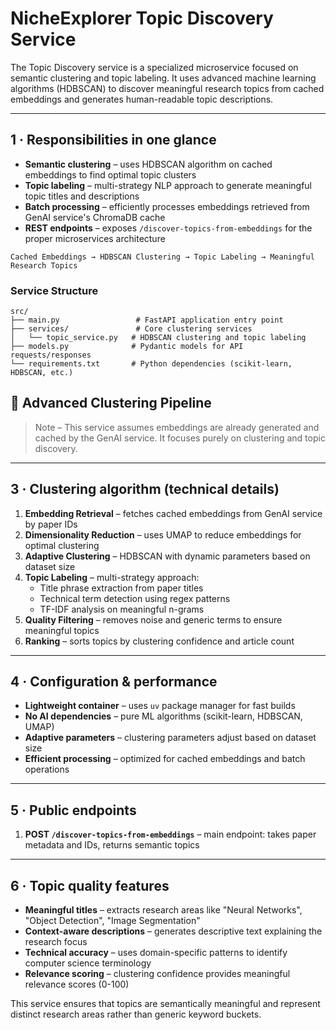 # NicheExplorer Topic Discovery Service

The Topic Discovery service is a specialized microservice focused on semantic clustering and topic labeling. It uses advanced machine learning algorithms (HDBSCAN) to discover meaningful research topics from cached embeddings and generates human-readable topic descriptions.

---

## 1 · Responsibilities in one glance
* **Semantic clustering** – uses HDBSCAN algorithm on cached embeddings to find optimal topic clusters
* **Topic labeling** – multi-strategy NLP approach to generate meaningful topic titles and descriptions
* **Batch processing** – efficiently processes embeddings retrieved from GenAI service's ChromaDB cache
* **REST endpoints** – exposes `/discover-topics-from-embeddings` for the proper microservices architecture

```
Cached Embeddings → HDBSCAN Clustering → Topic Labeling → Meaningful Research Topics
```

### **Service Structure**
```
src/
├── main.py                 # FastAPI application entry point
├── services/               # Core clustering services
│   └── topic_service.py   # HDBSCAN clustering and topic labeling
├── models.py              # Pydantic models for API requests/responses
└── requirements.txt       # Python dependencies (scikit-learn, HDBSCAN, etc.)
```

## 🔄 Advanced Clustering Pipeline

> Note – This service assumes embeddings are already generated and cached by the GenAI service. It focuses purely on clustering and topic discovery.

---

## 3 · Clustering algorithm (technical details)
1. **Embedding Retrieval** – fetches cached embeddings from GenAI service by paper IDs
2. **Dimensionality Reduction** – uses UMAP to reduce embeddings for optimal clustering
3. **Adaptive Clustering** – HDBSCAN with dynamic parameters based on dataset size
4. **Topic Labeling** – multi-strategy approach:
   * Title phrase extraction from paper titles
   * Technical term detection using regex patterns
   * TF-IDF analysis on meaningful n-grams
5. **Quality Filtering** – removes noise and generic terms to ensure meaningful topics
6. **Ranking** – sorts topics by clustering confidence and article count

---

## 4 · Configuration & performance
* **Lightweight container** – uses `uv` package manager for fast builds
* **No AI dependencies** – pure ML algorithms (scikit-learn, HDBSCAN, UMAP)
* **Adaptive parameters** – clustering parameters adjust based on dataset size
* **Efficient processing** – optimized for cached embeddings and batch operations

---

## 5 · Public endpoints
1. **POST `/discover-topics-from-embeddings`** – main endpoint: takes paper metadata and IDs, returns semantic topics

---

## 6 · Topic quality features
* **Meaningful titles** – extracts research areas like "Neural Networks", "Object Detection", "Image Segmentation"
* **Context-aware descriptions** – generates descriptive text explaining the research focus
* **Technical accuracy** – uses domain-specific patterns to identify computer science terminology
* **Relevance scoring** – clustering confidence provides meaningful relevance scores (0-100)

This service ensures that topics are semantically meaningful and represent distinct research areas rather than generic keyword buckets.

